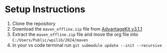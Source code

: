 # Setup Instructions 
1. Clone the repository
2. Download the `maven_offline.zip` file from [AdvantageKit v3.1.1](https://github.com/Mechanical-Advantage/AdvantageKit/releases/tag/v3.1.1)
3. Extract the `maven_offline.zip` file and move the org file into `C:/Users/Public/wpilib/2024/maven `
4. In your vs code terminal run `git submodule update --init --recursive `
